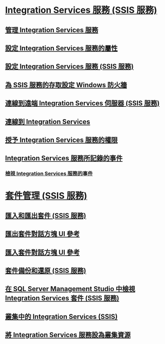 # [Integration Services 服務 (SSIS 服務)](integration-services-service-ssis-service.md)
## [管理 Integration Services 服務](../manage-the-integration-services-service.md)
## [設定 Integration Services 服務的屬性](../set-the-properties-of-the-integration-services-service.md)
## [設定 Integration Services 服務 (SSIS 服務)](../configuring-the-integration-services-service-ssis-service.md)
## [為 SSIS 服務的存取設定 Windows 防火牆](../configure-a-windows-firewall-for-access-to-the-ssis-service.md)
## [連線到遠端 Integration Services 伺服器 (SSIS 服務)](../connect-to-a-remote-integration-services-server-ssis-service.md)
## [連線到 Integration Services](../connect-to-integration-services.md)
## [授予 Integration Services 服務的權限](../grant-permissions-to-integration-services-service.md)
## [Integration Services 服務所記錄的事件](events-logged-by-the-integration-services-service.md)
### [檢視 Integration Services 服務的事件](../view-events-for-the-integration-services-service.md)
# [套件管理 (SSIS 服務)](package-management-ssis-service.md)
## [匯入和匯出套件 (SSIS 服務)](../import-and-export-packages-ssis-service.md)
## [匯出套件對話方塊 UI 參考](../export-package-dialog-box-ui-reference.md)
## [匯入套件對話方塊 UI 參考](../import-package-dialog-box-ui-reference.md)
## [套件備份和還原 (SSIS 服務)](../package-backup-and-restore-ssis-service.md)
## [在 SQL Server Management Studio 中檢視 Integration Services 套件 (SSIS 服務)](../view-integration-services-packages-in-sql-server-management-studio-ssis-service.md)
## [叢集中的 Integration Services (SSIS)](integration-services-ssis-in-a-cluster.md)
## [將 Integration Services 服務設為叢集資源](../configure-the-integration-services-service-as-a-cluster-resource.md)
